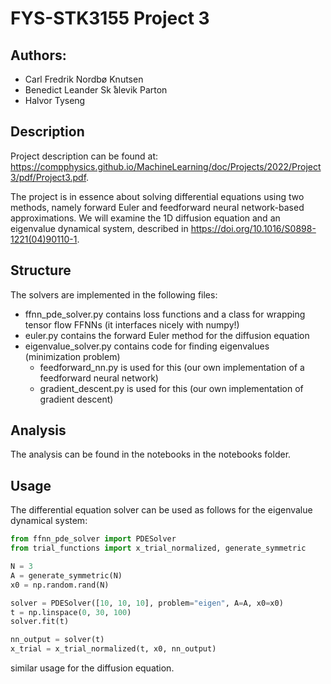 # FYS-STK3155 Project 3
## Authors:
- Carl Fredrik Nordbø Knutsen
- Benedict Leander Sk ̊alevik Parton
- Halvor Tyseng

## Description
Project description can be found at: https://compphysics.github.io/MachineLearning/doc/Projects/2022/Project3/pdf/Project3.pdf.

The project is in essence about solving differential equations using two methods, namely forward Euler and feedforward neural network-based approximations. We will examine the 1D diffusion equation and an eigenvalue dynamical system, described in https://doi.org/10.1016/S0898-1221(04)90110-1.

## Structure
The solvers are implemented in the following files:
- ffnn_pde_solver.py contains loss functions and a class for wrapping tensor flow FFNNs (it interfaces nicely with numpy!)
- euler.py contains the forward Euler method for the diffusion equation
- eigenvalue_solver.py contains code for finding eigenvalues (minimization problem)
  - feedforward_nn.py is used for this (our own implementation of a feedforward neural network)
  - gradient_descent.py is used for this (our own implementation of gradient descent)

## Analysis
The analysis can be found in the notebooks in the notebooks folder.

## Usage
The differential equation solver can be used as follows for the eigenvalue dynamical system:
```python
from ffnn_pde_solver import PDESolver
from trial_functions import x_trial_normalized, generate_symmetric

N = 3
A = generate_symmetric(N)
x0 = np.random.rand(N)

solver = PDESolver([10, 10, 10], problem="eigen", A=A, x0=x0)
t = np.linspace(0, 30, 100)
solver.fit(t)

nn_output = solver(t)
x_trial = x_trial_normalized(t, x0, nn_output)
```
similar usage for the diffusion equation.